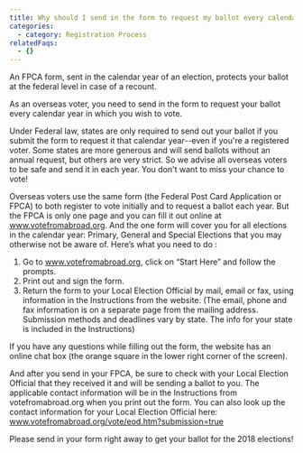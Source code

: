 ```yaml
---
title: Why should I send in the form to request my ballot every calendar year?
categories:
  - category: Registration Process
relatedFaqs:
  - {}
---
```

An FPCA form, sent in the calendar year of an election, protects your ballot at the federal level in 
case of a recount. 

As an overseas voter, you need to send in the form to request your ballot every calendar year in which you wish to vote.

Under Federal law, states are only required to send out your ballot if you submit the form to request it that calendar year--even if you're a registered voter. Some states are more generous and will send ballots without an annual request, but others are very strict. So we advise all overseas voters to be safe and send it in each year. You don't want to miss your chance to vote! 

Overseas voters use the same form (the Federal Post Card Application or FPCA) to both register to vote initially and to request a ballot each year. But the FPCA is only one page and you can fill it out online at www.votefromabroad.org. And the one form will cover you for all elections in the calendar year: Primary, General and Special Elections that you may otherwise not be aware of. Here’s what you need to do
:

1. Go to www.votefromabroad.org, click on “Start Here” and follow the prompts.  
2. Print out and sign the form.
3. Return the form to your Local Election Official by mail, email or fax, using information in the Instructions from the website.  (The email, phone and fax information is on a separate page from the mailing address. Submission methods and deadlines vary by state.  The info for your state is included in the Instructions)

If you have any questions while filling out the form, the website has an online chat box (the orange square in the lower right corner of the screen). 

And after you send in your FPCA,  be sure to check with your Local Election Official that they received it and will be sending a ballot to you. The applicable contact information will be in the Instructions from votefromabroad.org when you print out the form. You can also look up the contact information for your Local Election Official here: www.votefromabroad.org/vote/eod.htm?submission=true

Please send in your form right away to get your ballot for the 2018 elections!
